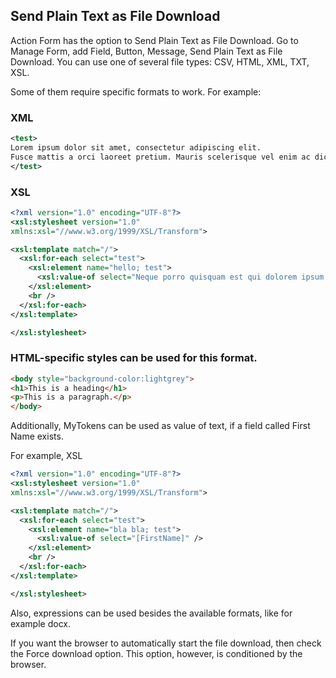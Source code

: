 ## Send Plain Text as File Download

Action Form has the option to Send Plain Text as File Download. Go to Manage Form, add Field, Button, Message, Send Plain Text as File Download. You can use one of several file types: CSV, HTML, XML, TXT, XSL.

Some of them require specific formats to work. For example:

### XML

```xml
<test>
Lorem ipsum dolor sit amet, consectetur adipiscing elit. 
Fusce mattis a orci laoreet pretium. Mauris scelerisque vel enim ac dictum.
</test>
```

### XSL

```xml
<?xml version="1.0" encoding="UTF-8"?>
<xsl:stylesheet version="1.0"
xmlns:xsl="//www.w3.org/1999/XSL/Transform">

<xsl:template match="/">
  <xsl:for-each select="test">
    <xsl:element name="hello; test">
      <xsl:value-of select="Neque porro quisquam est qui dolorem ipsum quia dolor sit amet, consectetur, adipisci velit" />
    </xsl:element>
    <br />
  </xsl:for-each>
</xsl:template>

</xsl:stylesheet>
```

### HTML-specific styles can be used for this format.

```html
<body style="background-color:lightgrey">
<h1>This is a heading</h1>
<p>This is a paragraph.</p>
</body>
```

Additionally, MyTokens can be used as value of text, if a field called First Name exists.

For example, XSL

```xml
<?xml version="1.0" encoding="UTF-8"?>
<xsl:stylesheet version="1.0"
xmlns:xsl="//www.w3.org/1999/XSL/Transform">

<xsl:template match="/">
  <xsl:for-each select="test">
    <xsl:element name="bla bla; test">
      <xsl:value-of select="[FirstName]" />
    </xsl:element>
    <br />
  </xsl:for-each>
</xsl:template>

</xsl:stylesheet>
```

Also, expressions can be used besides the available formats, like for example docx.

If you want the browser to automatically start the file download, then check the Force download option. This option, however, is conditioned by the browser.

